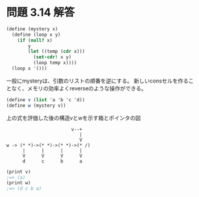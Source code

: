 # 問題 3.14 解答

```scheme
(define (mystery x)
  (define (loop x y)
    (if (null? x)
        y
        (let ((temp (cdr x)))
          (set-cdr! x y)
          (loop temp x))))
  (loop x '()))
```

一般にmysteryは、引数のリストの順番を逆にする。
新しいconsセルを作ることなく、メモリの効率よくreverseのような操作ができる。

```scheme
(define v (list 'a 'b 'c 'd))
(define w (mystery v))
```

上の式を評価した後の構造vとwを示す箱とポインタの図

```
                        v--+
                           |
                           V
w -> (* *)->(* *)->(* *)->(* /)
      |      |      |      |
      V      V      V      V
      d      c      b      a
```

```scheme
(print v)
;=> (a)
(print w)
;=> (d c b a)
```
